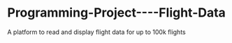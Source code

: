 # Programming-Project----Flight-Data
A platform to read and display flight data for up to 100k flights
